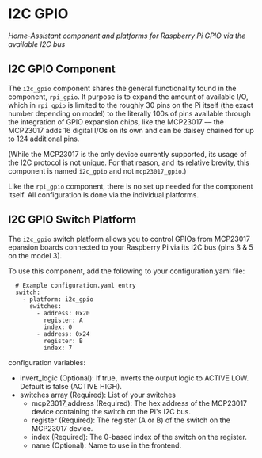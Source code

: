 # I2C GPIO
*Home-Assistant component and platforms for Raspberry Pi GPIO via the available I2C bus*

## I2C GPIO Component
The `i2c_gpio` component shares the general functionality found in the component, `rpi_gpio`. It purpose is to expand the amount of available I/O, which in `rpi_gpio` is limited to the roughly 30 pins on the Pi itself (the exact number depending on model) to the literally 100s of pins available through the integration of GPIO expansion chips, like the MCP23017 –– the MCP23017 adds 16 digital I/Os on its own and can be daisey chained for up to 124 additional pins. 

(While the MCP23017 is the only device currently supported, its usage of the I2C protocol is not unique. For that reason, and its relative brevity, this component is named `i2c_gpio` and not `mcp23017_gpio`.)

Like the `rpi_gpio` component, there is no set up needed for the component itself. All configuration is done via the individual platforms.

## I2C GPIO Switch Platform
The `i2c_gpio` switch platform allows you to control GPIOs from MCP23017 epansion boards connected to your Raspberry Pi via its I2C bus (pins 3 & 5 on the model 3).

To use this component, add the following to your configuration.yaml file:
```
  # Example configuration.yaml entry
  switch:
    - platform: i2c_gpio
      switches:
        - address: 0x20
          register: A
          index: 0
        - address: 0x24
          register: B
          index: 7
```
configuration variables:
+ invert_logic (Optional): If true, inverts the output logic to ACTIVE LOW. Default is false (ACTIVE HIGH).
+ switches array (Required): List of your switches
  + mcp23017_address (Required): The hex address of the MCP23017 device containing the switch on the Pi's I2C bus.
  + register (Required): The register (A or B) of the switch on the MCP23017 device.
  + index (Required): The 0-based index of the switch on the register.
  + name (Optional): Name to use in the frontend.
